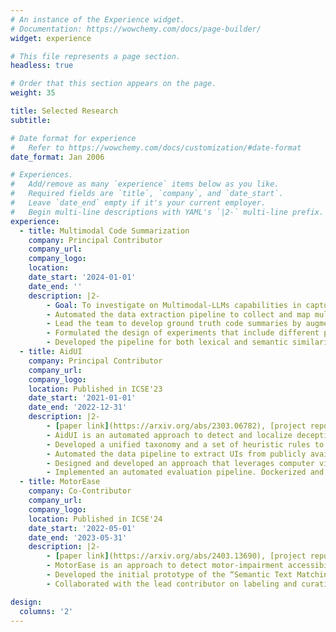 ```yaml
---
# An instance of the Experience widget.
# Documentation: https://wowchemy.com/docs/page-builder/
widget: experience

# This file represents a page section.
headless: true

# Order that this section appears on the page.
weight: 35

title: Selected Research
subtitle:

# Date format for experience
#   Refer to https://wowchemy.com/docs/customization/#date-format
date_format: Jan 2006

# Experiences.
#   Add/remove as many `experience` items below as you like.
#   Required fields are `title`, `company`, and `date_start`.
#   Leave `date_end` empty if it's your current employer.
#   Begin multi-line descriptions with YAML's `|2-` multi-line prefix.
experience:
  - title: Multimodal Code Summarization
    company: Principal Contributor
    company_url:
    company_logo:
    location:
    date_start: '2024-01-01'
    date_end: ''
    description: |2-
        - Goal: To investigate on Multimodal‑LLMs capabilities in capturing UI semantics for code summarization.
        - Automated the data extraction pipeline to collect and map multi-modal data (code, comment, UI) from open-source app repositories.
        - Lead the team to develop ground truth code summaries by augmenting UI information.
        - Formulated the design of experiments that include different prompt techniques, input modalities and LLMs.
        - Developed the pipeline for both lexical and semantic similarity based quantitative evaluation.
  - title: AidUI
    company: Principal Contributor
    company_url:
    company_logo:
    location: Published in ICSE'23
    date_start: '2021-01-01'
    date_end: '2022-12-31'
    description: |2-
        - [paper link](https://arxiv.org/abs/2303.06782), [project repo](https://github.com/SageSELab/AidUI)
        - AidUI is an automated approach to detect and localize deceptive design patterns on UIs.
        - Developed a unified taxonomy and a set of heuristic rules to detect visual‑textual cues that signify the presence of deceptive UI design patterns.
        - Automated the data pipeline to extract UIs from publicly available app usage videos and screenshots by prior studies.
        - Designed and developed an approach that leverages computer vision and NLP techniques to detect different deceptive patterns on UI.
        - Implemented an automated evaluation pipeline. Dockerized and published research artifacts in a public repository.
  - title: MotorEase
    company: Co-Contributor
    company_url:
    company_logo:
    location: Published in ICSE'24
    date_start: '2022-05-01'
    date_end: '2023-05-31'
    description: |2-
        - [paper link](https://arxiv.org/abs/2403.13690), [project repo](https://github.com/SageSELab/MotorEase)
        - MotorEase is an approach to detect motor‑impairment accessibility violations in app UIs.
        - Developed the initial prototype of the “Semantic Text Matching” component of the automated approach.
        - Collaborated with the lead contributor on labeling and curation of the dataset.

design:
  columns: '2'
---
```

